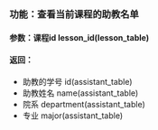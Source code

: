 ### 功能：查看当前课程的助教名单

#### 参数：课程id lesson_id(lesson_table)

#### 返回：
- 助教的学号 id(assistant_table)
- 助教姓名 name(assistant_table)
- 院系 department(assistant_table)
- 专业 major(assistant_table)


